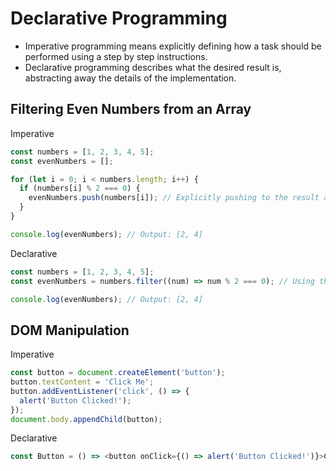 # Declarative Programming

- Imperative programming means explicitly defining how a task should be performed using a step by step instructions.
- Declarative programming describes what the desired result is, abstracting away the details of the implementation.

## Filtering Even Numbers from an Array

Imperative

``` javascript
const numbers = [1, 2, 3, 4, 5];
const evenNumbers = [];

for (let i = 0; i < numbers.length; i++) {
  if (numbers[i] % 2 === 0) {
    evenNumbers.push(numbers[i]); // Explicitly pushing to the result array
  }
}

console.log(evenNumbers); // Output: [2, 4]
```

Declarative

``` javascript
const numbers = [1, 2, 3, 4, 5];
const evenNumbers = numbers.filter((num) => num % 2 === 0); // Using the filter method

console.log(evenNumbers); // Output: [2, 4]
```


## DOM Manipulation

Imperative

``` javascript
const button = document.createElement('button');
button.textContent = 'Click Me';
button.addEventListener('click', () => {
  alert('Button Clicked!');
});
document.body.appendChild(button);

```

Declarative

``` javascript
const Button = () => <button onClick={() => alert('Button Clicked!')}>Click Me</button>;
```
